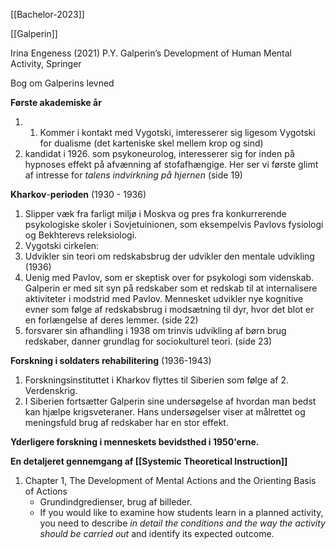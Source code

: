 [[Bachelor-2023]]

[[Galperin]]

Irina Engeness (2021) P.Y. Galperin’s Development of Human Mental Activity, Springer

Bog om Galperins levned 


**Første akademiske år**
1. 1. Kommer i kontakt med Vygotski, imteresserer sig ligesom Vygotski for dualisme (det karteniske skel mellem krop og sind) 
2. kandidat i 1926. som psykoneurolog, interesserer sig for inden på hypnoses effekt på afvænning af stofafhængige. Her ser vi første glimt af intresse for *talens indvirkning på hjernen* (side 19)

**Kharkov**-**perioden** (1930 - 1936)
1. Slipper væk fra farligt miljø i Moskva og pres fra konkurrerende psykologiske skoler i Sovjetuinionen, som eksempelvis Pavlovs fysiologi og Bekhterevs releksiologi.
2. Vygotski cirkelen: 
3. Udvikler sin teori om redskabsbrug der udvikler den mentale udvikling (1936)
4. Uenig med Pavlov, som er skeptisk over for psykologi som videnskab. Galperin er med sit syn på redskaber som et redskab til at internalisere aktiviteter i modstrid med Pavlov. Mennesket udvikler nye kognitive evner som følge af redskabsbrug i modsætning til dyr, hvor det blot er en forlængelse af deres lemmer. (side 22)
5. forsvarer sin afhandling i 1938 om trinvis udvikling af børn brug redskaber, danner grundlag for sociokulturel teori. (side 23)

**Forskning i soldaters rehabilitering** (1936-1943)
1. Forskningsinstituttet i Kharkov flyttes til Siberien som følge af 2. Verdenskrig.
2. I Siberien fortsætter Galperin sine undersøgelse af hvordan man bedst kan hjælpe krigsveteraner. Hans undersøgelser viser at målrettet og meningsfuld brug af redskaber har en stor effekt.

**Yderligere forskning i menneskets bevidsthed i 1950'erne.**


**En detaljeret gennemgang af [[Systemic Theoretical Instruction]]** 
1. Chapter 1, The Development of Mental Actions and the Orienting Basis of Actions
     - Grundindgredienser, brug af billeder.
     - If you would like to examine how students learn in a planned activity, you need to describe *in detail the conditions and the way the activity should be carried out* and identify its expected outcome.

